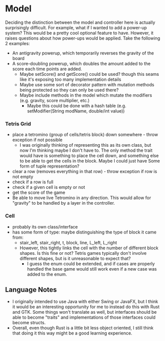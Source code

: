 # Model
<p>
  Deciding the distinction between the model and controller here is actually surprisingly difficult. For example, what if I wanted to add a power-up system?
  This would be a pretty cool optional feature to have. However, it raises questions about how power-ups would be applied. Take the following 2 examples:
  
* An antigravity powerup, which temporarily reverses the gravity of the board
* A score-doubling powerup, which doubles the amount added to the score each time points are added.
  * Maybe setScore() and getScore() could be used? though this seams like it's exposing too many implementation details
  * Maybe use some sort of decorator pattern with mutation methods being protected so they can only be used there?
  * Maybe include methods in the model which mutate the modifiers (e.g. gravity, score multiplier, etc.)
    * Maybe this could be done with a hash table (e.g. setModifier(String modName, double/int value))
</p>

### Tetris Grid
- place a tetromino (group of cells/tetris block) down somewhere - throw exception if not possible
  - I was originally thinking of representing this as its own class, but now I'm thinking maybe 
    I don't have to. The only method the trait would have is something to place the cell down,
    and something else to be able to get the cells in the block. Maybe I could just have
    Some form of tuple representation?
- clear a row (removes everything in that row) - throw exception if row is not empty
- check if a row is full
- check if a given cell is empty or not
- get the score of the game
- Be able to move live Tetromino in any direction. This would allow for "gravity" to be handled
  by a layer in the controller.

### Cell
- probably its own class/interface
- has some form of type: maybe distinguishing the type of block it came from:
  - stair_left, stair_right, t, block, line, L_left, L_right
  - However, this tightly links the cell with the number of different block shapes. 
    Is this fine or not? Tetris games typically don't involve different shapes,
    but is it unreasonable to expect that?
    - I guess the enum could be extended, and if cases are properly handled the base game would
      still work even if a new case was added to the enum.



## Language Notes
- I originally intended to use Java with either Swing or JavaFX, but I think it 
  would be an interesting opportunity for me to instead do this with Rust and GTK. 
  Some things won't translate as well, but interfaces should be able to become "traits" and 
  implementations of those interfaces could become structs.
- Overall, even though Rust is a little bit less object oriented, 
  I still think that doing it this way might be a good learning experience.
